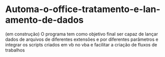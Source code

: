 # Automa-o-office-tratamento-e-lan-amento-de-dados
(em construção) O programa tem como objetivo final ser capaz de lançar dados de arquivos de diferentes extensões e por diferentes parâmetros e integrar os scripts criados em vb no vba e facilitar a criação de fluxos de trabalhos 
